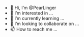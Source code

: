 - 👋 Hi, I’m @PearLinger
- 👀 I’m interested in ...
- 🌱 I’m currently learning ...
- 💞️ I’m looking to collaborate on ...
- 📫 How to reach me ...

<!---
PearLinger/PearLinger is a ✨ special ✨ repository because its `README.md` (this file) appears on your GitHub profile.
You can click the Preview link to take a look at your changes.
--->
